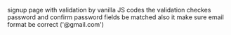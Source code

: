 signup page with validation by vanilla JS codes
the validation checkes password and confirm password fields be matched
also it make sure email format be correct ('@gmail.com')